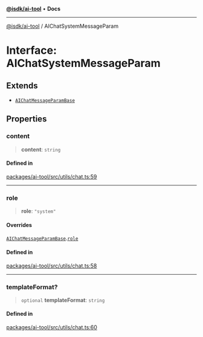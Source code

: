 [**@isdk/ai-tool**](../README.md) • **Docs**

***

[@isdk/ai-tool](../globals.md) / AIChatSystemMessageParam

# Interface: AIChatSystemMessageParam

## Extends

- [`AIChatMessageParamBase`](AIChatMessageParamBase.md)

## Properties

### content

> **content**: `string`

#### Defined in

[packages/ai-tool/src/utils/chat.ts:59](https://github.com/isdk/ai-tool.js/blob/37ada542a786fbbc770f2d61beb564f6e603941d/src/utils/chat.ts#L59)

***

### role

> **role**: `"system"`

#### Overrides

[`AIChatMessageParamBase`](AIChatMessageParamBase.md).[`role`](AIChatMessageParamBase.md#role)

#### Defined in

[packages/ai-tool/src/utils/chat.ts:58](https://github.com/isdk/ai-tool.js/blob/37ada542a786fbbc770f2d61beb564f6e603941d/src/utils/chat.ts#L58)

***

### templateFormat?

> `optional` **templateFormat**: `string`

#### Defined in

[packages/ai-tool/src/utils/chat.ts:60](https://github.com/isdk/ai-tool.js/blob/37ada542a786fbbc770f2d61beb564f6e603941d/src/utils/chat.ts#L60)
